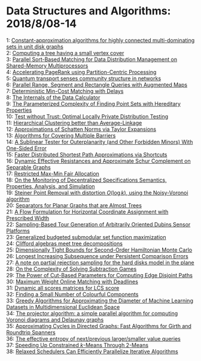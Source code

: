 # Data Structures and Algorithms: 2018/8/08-14  
1: [Constant-approximation algorithms for highly connected multi-dominating  sets in unit disk graphs](https://doi.org/10.48550/arXiv.1511.09156)  
2: [Computing a tree having a small vertex cover](https://doi.org/10.48550/arXiv.1701.08897)  
3: [Parallel Sort-Based Matching for Data Distribution Management on  Shared-Memory Multiprocessors](https://doi.org/10.48550/arXiv.1703.06680)  
4: [Accelerating PageRank using Partition-Centric Processing](https://doi.org/10.48550/arXiv.1709.07122)  
5: [Quantum transport senses community structure in networks](https://doi.org/10.48550/arXiv.1711.04979)  
6: [Parallel Range, Segment and Rectangle Queries with Augmented Maps](https://doi.org/10.48550/arXiv.1803.08621)  
7: [Deterministic Min-Cost Matching with Delays](https://doi.org/10.48550/arXiv.1806.03708)  
8: [The Internals of the Data Calculator](https://doi.org/10.48550/arXiv.1808.02066)  
9: [The Parameterized Complexity of Finding Point Sets with Hereditary  Properties](https://doi.org/10.48550/arXiv.1808.02162)  
10: [Test without Trust: Optimal Locally Private Distribution Testing](https://doi.org/10.48550/arXiv.1808.02174)  
11: [Hierarchical Clustering better than Average-Linkage](https://doi.org/10.48550/arXiv.1808.02227)  
12: [Approximations of Schatten Norms via Taylor Expansions](https://doi.org/10.48550/arXiv.1808.02348)  
13: [Algorithms for Covering Multiple Barriers](https://doi.org/10.48550/arXiv.1704.06870)  
14: [A Sublinear Tester for Outerplanarity (and Other Forbidden Minors) With  One-Sided Error](https://doi.org/10.48550/arXiv.1707.06126)  
15: [Faster Distributed Shortest Path Approximations via Shortcuts](https://doi.org/10.48550/arXiv.1802.03671)  
16: [Dynamic Effective Resistances and Approximate Schur Complement on  Separable Graphs](https://doi.org/10.48550/arXiv.1802.09111)  
17: [Restricted Max-Min Fair Allocation](https://doi.org/10.48550/arXiv.1804.10902)  
18: [On the Monitoring of Decentralized Specifications Semantics, Properties,  Analysis, and Simulation](https://doi.org/10.48550/arXiv.1808.02692)  
19: [Steiner Point Removal with distortion $O(\log k)$, using the  Noisy-Voronoi algorithm](https://doi.org/10.48550/arXiv.1808.02800)  
20: [Separators for Planar Graphs that are Almost Trees](https://doi.org/10.48550/arXiv.1808.02815)  
21: [A Flow Formulation for Horizontal Coordinate Assignment with Prescribed  Width](https://doi.org/10.48550/arXiv.1806.06617)  
22: [Sampling-Based Tour Generation of Arbitrarily Oriented Dubins Sensor  Platforms](https://doi.org/10.48550/arXiv.1808.02985)  
23: [Generalized budgeted submodular set function maximization](https://doi.org/10.48550/arXiv.1808.03085)  
24: [Clifford algebras meet tree decompositions](https://doi.org/10.48550/arXiv.1609.07134)  
25: [Dimensionally Tight Bounds for Second-Order Hamiltonian Monte Carlo](https://doi.org/10.48550/arXiv.1802.08898)  
26: [Longest Increasing Subsequence under Persistent Comparison Errors](https://doi.org/10.48550/arXiv.1808.03307)  
27: [A note on partial rejection sampling for the hard disks model in the  plane](https://doi.org/10.48550/arXiv.1808.03367)  
28: [On the Complexity of Solving Subtraction Games](https://doi.org/10.48550/arXiv.1808.03494)  
29: [The Power of Cut-Based Parameters for Computing Edge Disjoint Paths](https://doi.org/10.48550/arXiv.1808.03496)  
30: [Maximum Weight Online Matching with Deadlines](https://doi.org/10.48550/arXiv.1808.03526)  
31: [Dynamic all scores matrices for LCS score](https://doi.org/10.48550/arXiv.1808.03553)  
32: [Finding a Small Number of Colourful Components](https://doi.org/10.48550/arXiv.1808.03561)  
33: [Greedy Algorithms for Approximating the Diameter of Machine Learning  Datasets in Multidimensional Euclidean Space](https://doi.org/10.48550/arXiv.1808.03566)  
34: [The projector algorithm: a simple parallel algorithm for computing  Voronoi diagrams and Delaunay graphs](https://doi.org/10.48550/arXiv.1212.1095)  
35: [Approximating Cycles in Directed Graphs: Fast Algorithms for Girth and  Roundtrip Spanners](https://doi.org/10.48550/arXiv.1611.00721)  
36: [The effective entropy of next/previous larger/smaller value queries](https://doi.org/10.48550/arXiv.1808.03658)  
37: [Speeding Up Constrained $k$-Means Through 2-Means](https://doi.org/10.48550/arXiv.1808.04062)  
38: [Relaxed Schedulers Can Efficiently Parallelize Iterative Algorithms](https://doi.org/10.48550/arXiv.1808.04155)  